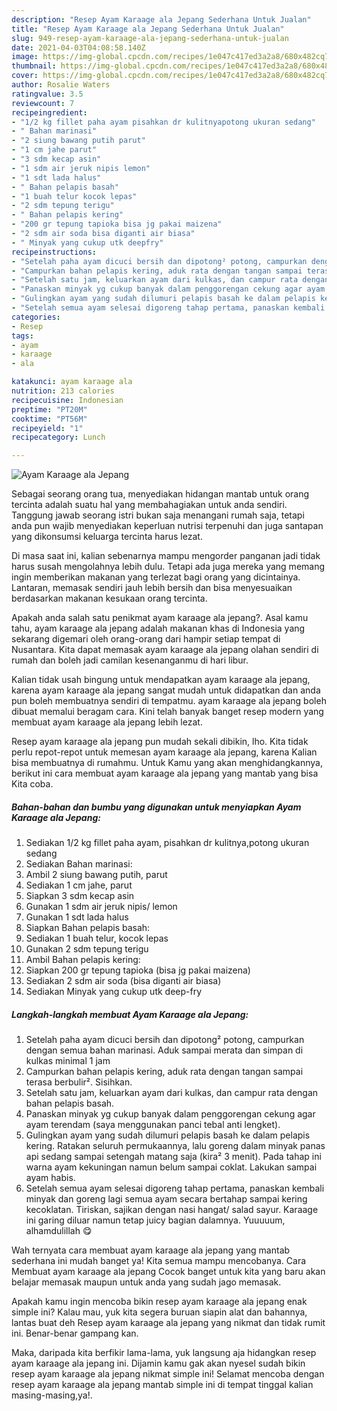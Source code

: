 ```yaml
---
description: "Resep Ayam Karaage ala Jepang Sederhana Untuk Jualan"
title: "Resep Ayam Karaage ala Jepang Sederhana Untuk Jualan"
slug: 949-resep-ayam-karaage-ala-jepang-sederhana-untuk-jualan
date: 2021-04-03T04:08:58.140Z
image: https://img-global.cpcdn.com/recipes/1e047c417ed3a2a8/680x482cq70/ayam-karaage-ala-jepang-foto-resep-utama.jpg
thumbnail: https://img-global.cpcdn.com/recipes/1e047c417ed3a2a8/680x482cq70/ayam-karaage-ala-jepang-foto-resep-utama.jpg
cover: https://img-global.cpcdn.com/recipes/1e047c417ed3a2a8/680x482cq70/ayam-karaage-ala-jepang-foto-resep-utama.jpg
author: Rosalie Waters
ratingvalue: 3.5
reviewcount: 7
recipeingredient:
- "1/2 kg fillet paha ayam pisahkan dr kulitnyapotong ukuran sedang"
- " Bahan marinasi"
- "2 siung bawang putih parut"
- "1 cm jahe parut"
- "3 sdm kecap asin"
- "1 sdm air jeruk nipis lemon"
- "1 sdt lada halus"
- " Bahan pelapis basah"
- "1 buah telur kocok lepas"
- "2 sdm tepung terigu"
- " Bahan pelapis kering"
- "200 gr tepung tapioka bisa jg pakai maizena"
- "2 sdm air soda bisa diganti air biasa"
- " Minyak yang cukup utk deepfry"
recipeinstructions:
- "Setelah paha ayam dicuci bersih dan dipotong² potong, campurkan dengan semua bahan marinasi. Aduk sampai merata dan simpan di kulkas minimal 1 jam"
- "Campurkan bahan pelapis kering, aduk rata dengan tangan sampai terasa berbulir². Sisihkan."
- "Setelah satu jam, keluarkan ayam dari kulkas, dan campur rata dengan bahan pelapis basah."
- "Panaskan minyak yg cukup banyak dalam penggorengan cekung agar ayam terendam (saya menggunakan panci tebal anti lengket)."
- "Gulingkan ayam yang sudah dilumuri pelapis basah ke dalam pelapis kering. Ratakan seluruh permukaannya, lalu goreng dalam minyak panas api sedang sampai setengah matang saja (kira² 3 menit). Pada tahap ini warna ayam kekuningan namun belum sampai coklat. Lakukan sampai ayam habis."
- "Setelah semua ayam selesai digoreng tahap pertama, panaskan kembali minyak dan goreng lagi semua ayam secara bertahap sampai kering kecoklatan. Tiriskan, sajikan dengan nasi hangat/ salad sayur. Karaage ini garing diluar namun tetap juicy bagian dalamnya. Yuuuuum, alhamdulillah 😋"
categories:
- Resep
tags:
- ayam
- karaage
- ala

katakunci: ayam karaage ala 
nutrition: 213 calories
recipecuisine: Indonesian
preptime: "PT20M"
cooktime: "PT56M"
recipeyield: "1"
recipecategory: Lunch

---
```



![Ayam Karaage ala Jepang](https://img-global.cpcdn.com/recipes/1e047c417ed3a2a8/680x482cq70/ayam-karaage-ala-jepang-foto-resep-utama.jpg)

Sebagai seorang orang tua, menyediakan hidangan mantab untuk orang tercinta adalah suatu hal yang membahagiakan untuk anda sendiri. Tanggung jawab seorang istri bukan saja menangani rumah saja, tetapi anda pun wajib menyediakan keperluan nutrisi terpenuhi dan juga santapan yang dikonsumsi keluarga tercinta harus lezat.

Di masa  saat ini, kalian sebenarnya mampu mengorder panganan jadi tidak harus susah mengolahnya lebih dulu. Tetapi ada juga mereka yang memang ingin memberikan makanan yang terlezat bagi orang yang dicintainya. Lantaran, memasak sendiri jauh lebih bersih dan bisa menyesuaikan berdasarkan makanan kesukaan orang tercinta. 



Apakah anda salah satu penikmat ayam karaage ala jepang?. Asal kamu tahu, ayam karaage ala jepang adalah makanan khas di Indonesia yang sekarang digemari oleh orang-orang dari hampir setiap tempat di Nusantara. Kita dapat memasak ayam karaage ala jepang olahan sendiri di rumah dan boleh jadi camilan kesenanganmu di hari libur.

Kalian tidak usah bingung untuk mendapatkan ayam karaage ala jepang, karena ayam karaage ala jepang sangat mudah untuk didapatkan dan anda pun boleh membuatnya sendiri di tempatmu. ayam karaage ala jepang boleh dibuat memalui beragam cara. Kini telah banyak banget resep modern yang membuat ayam karaage ala jepang lebih lezat.

Resep ayam karaage ala jepang pun mudah sekali dibikin, lho. Kita tidak perlu repot-repot untuk memesan ayam karaage ala jepang, karena Kalian bisa membuatnya di rumahmu. Untuk Kamu yang akan menghidangkannya, berikut ini cara membuat ayam karaage ala jepang yang mantab yang bisa Kita coba.

<!--inarticleads1-->

##### Bahan-bahan dan bumbu yang digunakan untuk menyiapkan Ayam Karaage ala Jepang:

1. Sediakan 1/2 kg fillet paha ayam, pisahkan dr kulitnya,potong ukuran sedang
1. Sediakan  Bahan marinasi:
1. Ambil 2 siung bawang putih, parut
1. Sediakan 1 cm jahe, parut
1. Siapkan 3 sdm kecap asin
1. Gunakan 1 sdm air jeruk nipis/ lemon
1. Gunakan 1 sdt lada halus
1. Siapkan  Bahan pelapis basah:
1. Sediakan 1 buah telur, kocok lepas
1. Gunakan 2 sdm tepung terigu
1. Ambil  Bahan pelapis kering:
1. Siapkan 200 gr tepung tapioka (bisa jg pakai maizena)
1. Sediakan 2 sdm air soda (bisa diganti air biasa)
1. Sediakan  Minyak yang cukup utk deep-fry




<!--inarticleads2-->

##### Langkah-langkah membuat Ayam Karaage ala Jepang:

1. Setelah paha ayam dicuci bersih dan dipotong² potong, campurkan dengan semua bahan marinasi. Aduk sampai merata dan simpan di kulkas minimal 1 jam
1. Campurkan bahan pelapis kering, aduk rata dengan tangan sampai terasa berbulir². Sisihkan.
1. Setelah satu jam, keluarkan ayam dari kulkas, dan campur rata dengan bahan pelapis basah.
1. Panaskan minyak yg cukup banyak dalam penggorengan cekung agar ayam terendam (saya menggunakan panci tebal anti lengket).
1. Gulingkan ayam yang sudah dilumuri pelapis basah ke dalam pelapis kering. Ratakan seluruh permukaannya, lalu goreng dalam minyak panas api sedang sampai setengah matang saja (kira² 3 menit). Pada tahap ini warna ayam kekuningan namun belum sampai coklat. Lakukan sampai ayam habis.
1. Setelah semua ayam selesai digoreng tahap pertama, panaskan kembali minyak dan goreng lagi semua ayam secara bertahap sampai kering kecoklatan. Tiriskan, sajikan dengan nasi hangat/ salad sayur. Karaage ini garing diluar namun tetap juicy bagian dalamnya. Yuuuuum, alhamdulillah 😋




Wah ternyata cara membuat ayam karaage ala jepang yang mantab sederhana ini mudah banget ya! Kita semua mampu mencobanya. Cara Membuat ayam karaage ala jepang Cocok banget untuk kita yang baru akan belajar memasak maupun untuk anda yang sudah jago memasak.

Apakah kamu ingin mencoba bikin resep ayam karaage ala jepang enak simple ini? Kalau mau, yuk kita segera buruan siapin alat dan bahannya, lantas buat deh Resep ayam karaage ala jepang yang nikmat dan tidak rumit ini. Benar-benar gampang kan. 

Maka, daripada kita berfikir lama-lama, yuk langsung aja hidangkan resep ayam karaage ala jepang ini. Dijamin kamu gak akan nyesel sudah bikin resep ayam karaage ala jepang nikmat simple ini! Selamat mencoba dengan resep ayam karaage ala jepang mantab simple ini di tempat tinggal kalian masing-masing,ya!.

